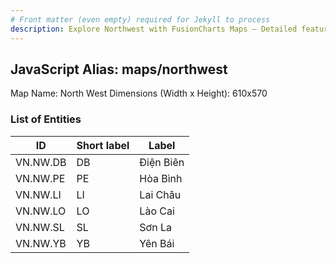 ```yaml
---
# Front matter (even empty) required for Jekyll to process
description: Explore Northwest with FusionCharts Maps – Detailed features for seamless integration. Try now & enhance your data visualization today! 
---
```


## JavaScript Alias: maps/northwest

Map Name: North West
Dimensions (Width x Height): 610x570





### List of Entities

ID | Short label | Label
---|---|---|
VN.NW.DB|DB|Điện Biên
VN.NW.PE|PE|Hòa Bình
VN.NW.LI|LI|Lai Châu
VN.NW.LO|LO|Lào Cai
VN.NW.SL|SL|Sơn La
VN.NW.YB|YB|Yên Bái